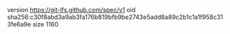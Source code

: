 version https://git-lfs.github.com/spec/v1
oid sha256:c30f8abd3a9ab3fa176b819bfb9be2743e5add8a89c2b1c1a1f958c313fe6a9e
size 1160
